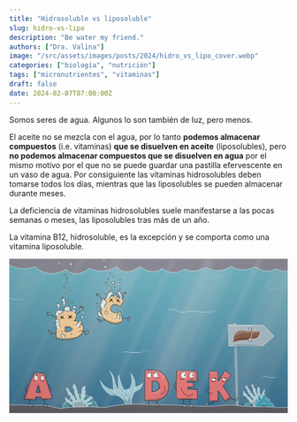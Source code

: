 ```yaml
---
title: "Hidrosoluble vs liposoluble"
slug: hidro-vs-lipo
description: "Be water my friend."
authors: ["Dra. Valina"]
image: "/src/assets/images/posts/2024/hidro_vs_lipo_cover.webp"
categories: ["biología", "nutrición"]
tags: ["micronutrientes", "vitaminas"]
draft: false
date: 2024-02-07T07:00:00Z
---
```


Somos seres de agua. Algunos lo son también de luz, pero menos.

El aceite no se mezcla con el agua, por lo tanto **podemos almacenar compuestos** (i.e. vitaminas) **que se disuelven en aceite** (liposolubles), pero **no podemos almacenar compuestos que se disuelven en agua** por el mismo motivo por el que no se puede guardar una pastilla efervescente en un vaso de agua. Por consiguiente las vitaminas hidrosolubles deben tomarse todos los días, mientras que las liposolubles se pueden almacenar durante meses.

La deficiencia de vitaminas hidrosolubles suele manifestarse a las pocas semanas o meses, las liposolubles tras más de un año.

La vitamina B12, hidrosoluble, es la excepción y se comporta como una vitamina liposoluble.

![Hidrosoluble vs liposoluble](../../../assets/images/posts/2024/hidro_vs_lipo.webp)

